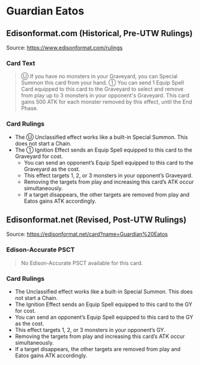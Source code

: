 # Guardian Eatos

## Edisonformat.com (Historical, Pre-UTW Rulings)

Source: https://www.edisonformat.com/rulings

### Card Text

> Ⓤ If you have no monsters in your Graveyard, you can Special Summon this card from your hand. ① You can send 1 Equip Spell Card equipped to this card to the Graveyard to select and remove from play up to 3 monsters in your opponent's Graveyard. This card gains 500 ATK for each monster removed by this effect, until the End Phase.

### Card Rulings

*   The Ⓤ Unclassified effect works like a built-in Special Summon. This does not start a Chain.
*   The ① Ignition Effect sends an Equip Spell equipped to this card to the Graveyard for cost.
    *   You can send an opponent’s Equip Spell equipped to this card to the Graveyard as the cost.
    *   This effect targets 1, 2, or 3 monsters in your opponent’s Graveyard.
    *   Removing the targets from play and increasing this card’s ATK occur simultaneously.
    *   If a target disappears, the other targets are removed from play and Eatos gains ATK accordingly.

## Edisonformat.net (Revised, Post-UTW Rulings)

Source: https://edisonformat.net/card?name=Guardian%20Eatos

### Edison-Accurate PSCT

> No Edison-Accurate PSCT available for this card.

### Card Rulings

*   The Unclassified effect works like a built-in Special Summon. This does not start a Chain.
*   The Ignition Effect sends an Equip Spell equipped to this card to the GY for cost.
*   You can send an opponent’s Equip Spell equipped to this card to the GY as the cost.
*   This effect targets 1, 2, or 3 monsters in your opponent’s GY.
*   Removing the targets from play and increasing this card’s ATK occur simultaneously.
*   If a target disappears, the other targets are removed from play and Eatos gains ATK accordingly.
            